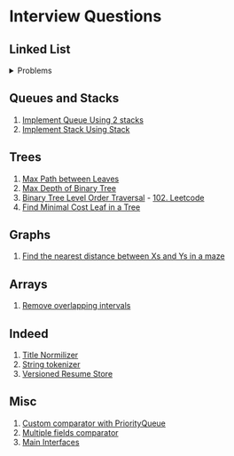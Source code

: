 # Interview Questions

## Linked List
<details>
  <summary>Problems</summary>
    <ol>
      <li><a href="https://github.com/LenarBad/interview-questions/blob/main/linked-list/reverse-linkedlist.java">Reverse linked list</a></li>
    </ol>
    

    1. [Reverse linked list](https://github.com/LenarBad/interview-questions/blob/main/linked-list/reverse-linkedlist.java)
    2. [Reverse linked list between](https://github.com/LenarBad/interview-questions/blob/main/linked-list/reverse-linkedlist-between.java)

    3. [Merge 2 sorted lists](https://github.com/LenarBad/interview-questions/blob/main/linked-list/merge-2-sorted-lists.java)

    4. [Merge K sorted lists](https://github.com/LenarBad/interview-questions/blob/main/linked-list/merge-k-sorted-lists.java)
</details>

## Queues and Stacks
1. [Implement Queue Using 2 stacks](https://github.com/LenarBad/interview-questions/blob/main/queues-stacks/implement-queue-using-two-stacks.java)
2. [Implement Stack Using Stack](https://github.com/LenarBad/interview-questions/blob/main/queues-stacks/implement-stack-using-queue.java)

## Trees
1. [Max Path between Leaves](https://github.com/LenarBad/interview-questions/blob/main/trees/max-path-sum-between-leaves-in-beenary-tree.java)
2. [Max Depth of Binary Tree](https://github.com/LenarBad/interview-questions/blob/main/trees/max-depth-of-binary-tree.java)
3. [Binary Tree Level Order Traversal](https://github.com/LenarBad/interview-questions/blob/main/trees/tree-level-order-traversal.java) - [102. Leetcode](https://leetcode.com/problems/binary-tree-level-order-traversal/)
4. [Find Minimal Cost Leaf in a Tree](https://github.com/LenarBad/interview-questions/blob/main/trees/minimal-cost-leaf-in-tree.java)

## Graphs
1. [Find the nearest distance between Xs and Ys in a maze](https://github.com/LenarBad/interview-questions/blob/main/graphs/nearest-distance-between-x-and-y-in-maze.java)

## Arrays
1. [Remove overlapping intervals](https://github.com/LenarBad/interview-questions/blob/main/arrays/remove-overlapping-intervals.java)

## Indeed
1. [Title Normilizer](https://github.com/LenarBad/interview-questions/blob/main/indeed/title-normalizer.java)
2. [String tokenizer](https://github.com/LenarBad/interview-questions/blob/main/indeed/tokenizer.java)
3. [Versioned Resume Store](https://github.com/LenarBad/interview-questions/blob/main/indeed/versioned-resume-store.java)

## Misc
1. [Custom comparator with PriorityQueue](https://github.com/LenarBad/interview-questions/blob/main/misc/custom-comparator.java)
2. [Multiple fields comparator](https://github.com/LenarBad/interview-questions/blob/main/misc/multpe-fields-comparator.java)
3. [Main Interfaces](https://github.com/LenarBad/interview-questions/blob/main/misc/main-interfaces.md)
